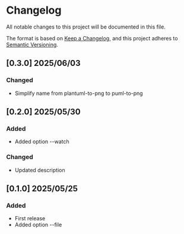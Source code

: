 # Changelog

All notable changes to this project will be documented in this file.

The format is based on [Keep a Changelog](https://keepachangelog.com/en/1.1.0/),
and this project adheres to [Semantic Versioning](https://semver.org/spec/v2.0.0.html).

## [0.3.0] 2025/06/03

### Changed

- Simplify name from plantuml-to-png to puml-to-png

## [0.2.0] 2025/05/30

### Added

- Added option --watch

### Changed

- Updated description

## [0.1.0] 2025/05/25

### Added

- First release
- Added option --file

